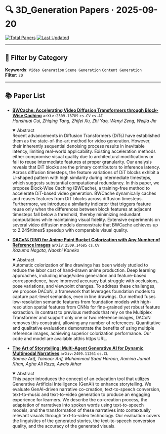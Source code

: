 # 🔍 3D_Generation Papers · 2025-09-20

[![Total Papers](https://img.shields.io/badge/Papers-3-2688EB)]()
[![Last Updated](https://img.shields.io/badge/dynamic/json?url=https://api.github.com/repos/tavish9/awesome-daily-AI-arxiv/commits/main&query=%24.commit.author.date&label=updated&color=orange)]()

---

## 📌 Filter by Category
**Keywords**: `Video Generation` `Scene Generation` `Content Generation`  
**Filter**: `2D`

---

## 📚 Paper List

- **[BWCache: Accelerating Video Diffusion Transformers through Block-Wise Caching](https://arxiv.org/abs/2509.13789)**  `arXiv:2509.13789`  `cs.CV` `cs.AI`  
  _Hanshuai Cui, Zhiqing Tang, Zhifei Xu, Zhi Yao, Wenyi Zeng, Weijia Jia_
  <details open><summary>Abstract</summary>
  Recent advancements in Diffusion Transformers (DiTs) have established them as the state-of-the-art method for video generation. However, their inherently sequential denoising process results in inevitable latency, limiting real-world applicability. Existing acceleration methods either compromise visual quality due to architectural modifications or fail to reuse intermediate features at proper granularity. Our analysis reveals that DiT blocks are the primary contributors to inference latency. Across diffusion timesteps, the feature variations of DiT blocks exhibit a U-shaped pattern with high similarity during intermediate timesteps, which suggests substantial computational redundancy. In this paper, we propose Block-Wise Caching (BWCache), a training-free method to accelerate DiT-based video generation. BWCache dynamically caches and reuses features from DiT blocks across diffusion timesteps. Furthermore, we introduce a similarity indicator that triggers feature reuse only when the differences between block features at adjacent timesteps fall below a threshold, thereby minimizing redundant computations while maintaining visual fidelity. Extensive experiments on several video diffusion models demonstrate that BWCache achieves up to 2.24$\times$ speedup with comparable visual quality.
  </details>

- **[DACoN: DINO for Anime Paint Bucket Colorization with Any Number of Reference Images](https://arxiv.org/abs/2509.14685)**  `arXiv:2509.14685`  `cs.CV`  
  _Kazuma Nagata, Naoshi Kaneko_
  <details open><summary>Abstract</summary>
  Automatic colorization of line drawings has been widely studied to reduce the labor cost of hand-drawn anime production. Deep learning approaches, including image/video generation and feature-based correspondence, have improved accuracy but struggle with occlusions, pose variations, and viewpoint changes. To address these challenges, we propose DACoN, a framework that leverages foundation models to capture part-level semantics, even in line drawings. Our method fuses low-resolution semantic features from foundation models with high-resolution spatial features from CNNs for fine-grained yet robust feature extraction. In contrast to previous methods that rely on the Multiplex Transformer and support only one or two reference images, DACoN removes this constraint, allowing any number of references. Quantitative and qualitative evaluations demonstrate the benefits of using multiple reference images, achieving superior colorization performance. Our code and model are available atthis https URL.
  </details>

- **[The Art of Storytelling: Multi-Agent Generative AI for Dynamic Multimodal Narratives](https://arxiv.org/abs/2409.11261)**  `arXiv:2409.11261`  `cs.CL`  
  _Samee Arif, Taimoor Arif, Muhammad Saad Haroon, Aamina Jamal Khan, Agha Ali Raza, Awais Athar_
  <details open><summary>Abstract</summary>
  This paper introduces the concept of an education tool that utilizes Generative Artificial Intelligence (GenAI) to enhance storytelling. We evaluate GenAI-driven narrative co-creation, text-to-speech conversion, text-to-music and text-to-video generation to produce an engaging experience for learners. We describe the co-creation process, the adaptation of narratives into spoken words using text-to-speech models, and the transformation of these narratives into contextually relevant visuals through text-to-video technology. Our evaluation covers the linguistics of the generated stories, the text-to-speech conversion quality, and the accuracy of the generated visuals.
  </details>
